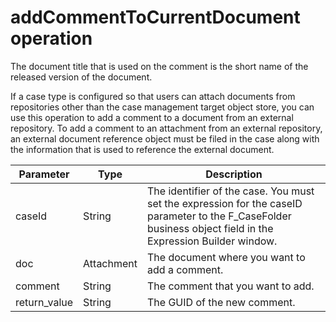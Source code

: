 # addCommentToCurrentDocument operation

The document title that is used on the comment is the short name of the released version of the
document.

If a case type is configured so that users can attach documents from repositories other than the
case management target object store, you can use this operation to add a comment to a document from
an external repository. To add a comment to an attachment from an external repository, an external
document reference object must be filed in the case along with the information that is used to
reference the external document.

| Parameter    | Type       | Description                                                                                                                                                  |
|--------------|------------|--------------------------------------------------------------------------------------------------------------------------------------------------------------|
| caseId       | String     | The identifier of the case. You must set the expression for the caseID parameter to the F\_CaseFolder business object field in the Expression Builder window. |
| doc          | Attachment | The document where you want to add a comment.                                                                                                                |
| comment      | String     | The comment that you want to add.                                                                                                                            |
| return\_value | String     | The GUID of the new comment.                                                                                                                                 |